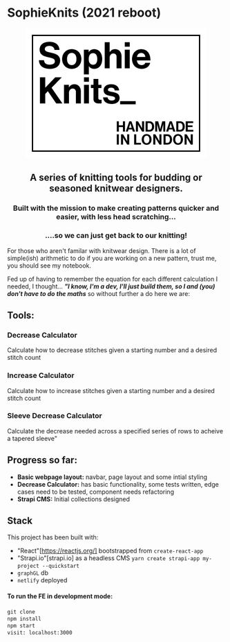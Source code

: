 # SophieKnits (2021 reboot)

<p align="center"> <img src="https://github.com/sophiewo/sophieknits/blob/main/src/sophieknits-hm.png" /> </p>

<h2 align="center"> A series of knitting tools for budding or seasoned knitwear designers. </h2>

<h3 align="center"> Built with the mission to make creating patterns quicker and easier, with less head scratching... </h3>
  <h3 align="center"> ....so we can just get back to our knitting! </h3>

For those who aren't familar with knitwear design. There is a lot of simple(ish) arithmetic to do if you are working on a new pattern, trust me, you should see my notebook. 

Fed up of having to remember the equation for each different calculation I needed, I thought... ***"I know, I'm a dev, I'll just build them, so I and (you) don't have to do the maths*** so without further a do here we are:

## Tools: 

### Decrease Calculator

Calculate how to decrease stitches given a starting number and a desired stitch count

### Increase Calculator

Calculate how to increase stitches given a starting number and a desired stitch count

### Sleeve Decrease Calculator

Calculate the decrease needed across a specified series of rows to acheive a tapered sleeve"

## Progress so far:

- **Basic webpage layout:** navbar, page layout and some intial styling
- **Decrease Calculator:** has basic functionality, some tests written, edge cases need to be tested, component needs refactoring
- **Strapi CMS:** Initial collections designed

## Stack

This project has been built with:
- "React"[https://reactjs.org/] bootstrapped from `create-react-app` 
- "Strapi.io"[strapi.io] as a headless CMS `yarn create strapi-app my-project --quickstart`
- `graphGL` db
- `netlify` deployed

#### To run the FE in development mode: 
```
git clone
npm install
npm start 
visit: localhost:3000
```
